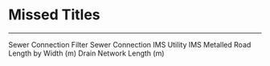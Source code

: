 # Missed Titles

---

Sewer Connection
Filter
Sewer Connection IMS
Utility IMS
Metalled
Road Length by Width (m)
Drain Network
Length (m)
